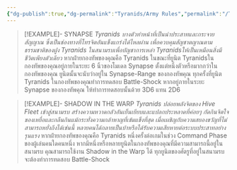 ```yaml
---
{"dg-publish":true,"dg-permalink":"Tyranids/Army Rules","permalink":"/Tyranids/Army Rules/","created":"2023-12-16T04:35:42.232+07:00","updated":"2023-12-14T19:22:22.018+07:00"}
---
```


> [!EXAMPLE]- SYNAPSE
> *Tyranids บางตัวทําหน้าที่เป็นนําประสาทและกระจายสัญญาณ ซึ่งเป็นช่องทางที่โทรจิตอันแข็งแกร่งได้ไหลผ่าน เพื่อควบคุมสัญชาตญาณตามธรรมชาติของฝูง Tyranids ในสนามรบเพื่อบัญชาการเหล่า Tyranidsให้เป็นเหมือนสิ่งมีชีวิตเพียงตัวเดียว*
> หากฝ่ายกองทัพของคุณคือ Tyranids ในขณะที่ยูนิต Tyranidsในกองทัพของคุณอยู่ภายในระยะ 6 นิ้วของโมเดล Synapse ตั้งแต่หนึ่งตัวหรือมากกว่าในกองทัพของคุณ ยูนิตนั้นจะนับว่าอยู่ใน Synapse-Range ของกองทัพคุณ ทุกครั้งที่ยูนิต Tyranids ในกองทัพของคุณทําการทดสอบ Battle-Shock หากอยู่ภายในระยะ Synapse ของกองทัพคุณ ให้ทําการทดสอบนั้นด้วย 3D6 แทน 2D6

> [!EXAMPLE]- SHADOW IN THE WARP
> *Tyranids ปล่อยพลังจิตของ Hive Fleet เข้าสู่สนามรบ สร้างความหวาดกลัวอันเย็นเยียบและแปลกประหลาดที่ค่อยๆ กัดกินจิตใจของเหยื่อและกลืนกินแม้กระทั่งความกล้าหาญที่เข้มแข็งที่สุด เมื่อเผชิญกับความสยองขวัญที่ไม่สามารถหยั่งถึงได้เช่นนี้ หลายคนได้กลายเป็นบ้าหรือได้รับความเสียหายต่อระบบประสาทอย่างรุนแรง*
> หากฝ่ายกองทัพของคุณคือ Tyranids หนึ่งครั้งต่อเกมในช่วง Command Phase ของผู้เล่นคนใดคนหนึ่ง หากมีหนึ่งหรือหลายยูนิตในกองทัพของคุณที่มีความสามารถนี้อยู่ในสนามรบ คุณสามารถใช้งาน Shadow in the Warp ได้ ทุกยูนิตของศัตรูที่อยู่ในสนามรบจะต้องทําการทดสอบ Battle-Shock
